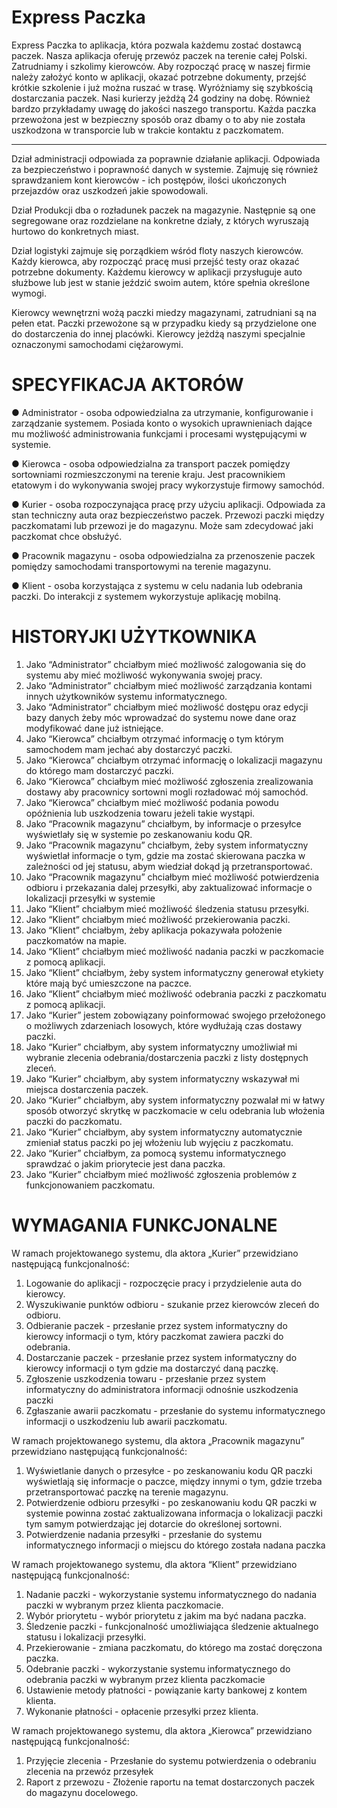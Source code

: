 # Express Paczka

Express Paczka to aplikacja, która pozwala każdemu zostać dostawcą paczek. Nasza aplikacja
oferuję przewóz paczek na terenie całej Polski. Zatrudniamy i szkolimy kierowców. Aby
rozpocząć pracę w naszej firmie należy założyć konto w aplikacji, okazać potrzebne
dokumenty, przejść krótkie szkolenie i już można ruszać w trasę.
Wyróżniamy się szybkością dostarczania paczek. Nasi kurierzy jeżdżą 24 godziny na dobę.
Również bardzo przykładamy uwagę do jakości naszego transportu. Każda paczka
przewożona jest w bezpieczny sposób oraz dbamy o to aby nie została uszkodzona w
transporcie lub w trakcie kontaktu z paczkomatem.

---

Dział administracji odpowiada za poprawnie działanie aplikacji. Odpowiada za
bezpieczeństwo i poprawność danych w systemie. Zajmuję się również sprawdzaniem kont
kierowców - ich postępów, ilości ukończonych przejazdów oraz uszkodzeń jakie
spowodowali.

Dział Produkcji dba o rozładunek paczek na magazynie. Następnie są one
segregowane oraz rozdzielane na konkretne działy, z których wyruszają hurtowo do
konkretnych miast.

Dział logistyki zajmuje się porządkiem wśród floty naszych kierowców. Każdy
kierowca, aby rozpocząć pracę musi przejść testy oraz okazać potrzebne dokumenty.
Każdemu kierowcy w aplikacji przysługuje auto służbowe lub jest w stanie jeździć swoim
autem, które spełnia określone wymogi.

Kierowcy wewnętrzni wożą paczki miedzy magazynami, zatrudniani są na pełen etat.
Paczki przewożone są w przypadku kiedy są przydzielone one do dostarczenia do innej
placówki. Kierowcy jeżdżą naszymi specjalnie oznaczonymi samochodami ciężarowymi.

# SPECYFIKACJA AKTORÓW
● Administrator - osoba odpowiedzialna za utrzymanie, konfigurowanie i
zarządzanie systemem. Posiada konto o wysokich uprawnieniach dające mu
możliwość administrowania funkcjami i procesami występującymi w systemie.

● Kierowca - osoba odpowiedzialna za transport paczek pomiędzy sortowniami
rozmieszczonymi na terenie kraju. Jest pracownikiem etatowym i do
wykonywania swojej pracy wykorzystuje firmowy samochód.

● Kurier - osoba rozpoczynająca pracę przy użyciu aplikacji. Odpowiada za stan
techniczny auta oraz bezpieczeństwo paczek. Przewozi paczki między
paczkomatami lub przewozi je do magazynu. Może sam zdecydować jaki
paczkomat chce obsłużyć.

● Pracownik magazynu - osoba odpowiedzialna za przenoszenie paczek
pomiędzy samochodami transportowymi na terenie magazynu.

● Klient - osoba korzystająca z systemu w celu nadania lub odebrania paczki. Do
interakcji z systemem wykorzystuje aplikację mobilną.

# HISTORYJKI UŻYTKOWNIKA
1. Jako “Administrator” chciałbym mieć możliwość zalogowania się do systemu aby
mieć możliwość wykonywania swojej pracy.
2. Jako “Administrator” chciałbym mieć możliwość zarządzania kontami innych
użytkowników systemu informatycznego.
3. Jako “Administrator” chciałbym mieć możliwość dostępu oraz edycji bazy danych
żeby móc wprowadzać do systemu nowe dane oraz modyfikować dane już istniejące.
4. Jako “Kierowca” chciałbym otrzymać informację o tym którym samochodem mam
jechać aby dostarczyć paczki.
5. Jako “Kierowca” chciałbym otrzymać informację o lokalizacji magazynu do którego
mam dostarczyć paczki.
6. Jako “Kierowca” chciałbym mieć możliwość zgłoszenia zrealizowania dostawy aby
pracownicy sortowni mogli rozładować mój samochód.
7. Jako “Kierowca” chciałbym mieć możliwość podania powodu opóźnienia lub
uszkodzenia towaru jeżeli takie wystąpi.
8. Jako “Pracownik magazynu” chciałbym, by informacje o przesyłce wyświetlały się w
systemie po zeskanowaniu kodu QR.
9. Jako “Pracownik magazynu” chciałbym, żeby system informatyczny wyświetlał
informacje o tym, gdzie ma zostać skierowana paczka w zależności od jej statusu,
abym wiedział dokąd ją przetransportować.
10. Jako “Pracownik magazynu” chciałbym mieć możliwość potwierdzenia odbioru i
przekazania dalej przesyłki, aby zaktualizować informacje o lokalizacji przesyłki w
systemie
11. Jako “Klient” chciałbym mieć możliwość śledzenia statusu przesyłki.
12. Jako “Klient” chciałbym mieć możliwość przekierowania paczki.
13. Jako “Klient” chciałbym, żeby aplikacja pokazywała położenie paczkomatów na
mapie.
14. Jako “Klient” chciałbym mieć możliwość nadania paczki w paczkomacie z pomocą
aplikacji.
15. Jako “Klient” chciałbym, żeby system informatyczny generował etykiety które mają
być umieszczone na paczce.
16. Jako “Klient” chciałbym mieć możliwość odebrania paczki z paczkomatu z pomocą
aplikacji.
17. Jako “Kurier” jestem zobowiązany poinformować swojego przełożonego o możliwych
zdarzeniach losowych, które wydłużają czas dostawy paczki.
18. Jako “Kurier” chciałbym, aby system informatyczny umożliwiał mi wybranie zlecenia
odebrania/dostarczenia paczki z listy dostępnych zleceń.
19. Jako “Kurier” chciałbym, aby system informatyczny wskazywał mi miejsca
dostarczenia paczek.
20. Jako “Kurier” chciałbym, aby system informatyczny pozwalał mi w łatwy sposób
otworzyć skrytkę w paczkomacie w celu odebrania lub włożenia paczki do
paczkomatu.
21. Jako “Kurier” chciałbym, aby system informatyczny automatycznie zmieniał status
paczki po jej włożeniu lub wyjęciu z paczkomatu.
22. Jako “Kurier” chciałbym, za pomocą systemu informatycznego sprawdzać o jakim
priorytecie jest dana paczka.
23. Jako “Kurier” chciałbym mieć możliwość zgłoszenia problemów z funkcjonowaniem
paczkomatu.

# WYMAGANIA FUNKCJONALNE
W ramach projektowanego systemu, dla aktora „Kurier” przewidziano następującą
funkcjonalność:
1. Logowanie do aplikacji - rozpoczęcie pracy i przydzielenie auta do kierowcy.
2. Wyszukiwanie punktów odbioru - szukanie przez kierowców zleceń do odbioru.
3. Odbieranie paczek - przesłanie przez system informatyczny do kierowcy informacji o
tym, który paczkomat zawiera paczki do odebrania.
4. Dostarczanie paczek - przesłanie przez system informatyczny do kierowcy informacji
o tym gdzie ma dostarczyć daną paczkę.
5. Zgłoszenie uszkodzenia towaru - przesłanie przez system informatyczny do
administratora informacji odnośnie uszkodzenia paczki
6. Zgłaszanie awarii paczkomatu - przesłanie do systemu informatycznego informacji o
uszkodzeniu lub awarii paczkomatu.


W ramach projektowanego systemu, dla aktora „Pracownik magazynu” przewidziano
następującą funkcjonalność:
1. Wyświetlanie danych o przesyłce - po zeskanowaniu kodu QR paczki wyświetlają się
informacje o paczce, między innymi o tym, gdzie trzeba przetransportować paczkę na
terenie magazynu.
2. Potwierdzenie odbioru przesyłki - po zeskanowaniu kodu QR paczki w systemie
powinna zostać zaktualizowana informacja o lokalizacji paczki tym samym
potwierdzając jej dotarcie do określonej sortowni.
3. Potwierdzenie nadania przesyłki - przesłanie do systemu informatycznego informacji
o miejscu do którego została nadana paczka


W ramach projektowanego systemu, dla aktora “Klient” przewidziano następującą
funkcjonalność:
1. Nadanie paczki - wykorzystanie systemu informatycznego do nadania paczki w
wybranym przez klienta paczkomacie.
2. Wybór priorytetu - wybór priorytetu z jakim ma być nadana paczka.
3. Śledzenie paczki - funkcjonalność umożliwiająca śledzenie aktualnego statusu i
lokalizacji przesyłki.
4. Przekierowanie - zmiana paczkomatu, do którego ma zostać doręczona paczka.
5. Odebranie paczki - wykorzystanie systemu informatycznego do odebrania paczki w
wybranym przez klienta paczkomacie
6. Ustawienie metody płatności - powiązanie karty bankowej z kontem klienta.
7. Wykonanie płatności - opłacenie przesyłki przez klienta.

W ramach projektowanego systemu, dla aktora „Kierowca” przewidziano następującą
funkcjonalność:
1. Przyjęcie zlecenia - Przesłanie do systemu potwierdzenia o odebraniu zlecenia na przewóz przesyłek
2. Raport z przewozu - Złożenie raportu na temat dostarczonych paczek do magazynu
docelowego.
